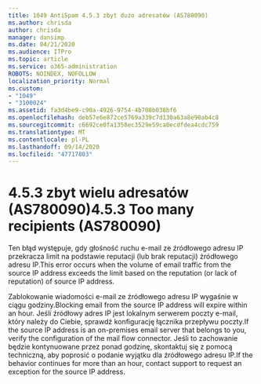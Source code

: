 ```yaml
---
title: 1049 AntiSpam 4.5.3 zbyt dużo adresatów (AS780090)
ms.author: chrisda
author: chrisda
manager: dansimp
ms.date: 04/21/2020
ms.audience: ITPro
ms.topic: article
ms.service: o365-administration
ROBOTS: NOINDEX, NOFOLLOW
localization_priority: Normal
ms.custom:
- "1049"
- "3100024"
ms.assetid: fa3d4be9-c90a-4926-9754-4b708b038bf6
ms.openlocfilehash: deb57e6e872ce5769a339c7d130a63a8e90ab4c8
ms.sourcegitcommit: c6692ce0fa1358ec3529e59ca0ecdfdea4cdc759
ms.translationtype: MT
ms.contentlocale: pl-PL
ms.lasthandoff: 09/14/2020
ms.locfileid: "47717803"
---
```

# <a name="453-too-many-recipients-as780090"></a><span data-ttu-id="c9fdd-102">4.5.3 zbyt wielu adresatów (AS780090)</span><span class="sxs-lookup"><span data-stu-id="c9fdd-102">4.5.3 Too many recipients (AS780090)</span></span>

<span data-ttu-id="c9fdd-103">Ten błąd występuje, gdy głośność ruchu e-mail ze źródłowego adresu IP przekracza limit na podstawie reputacji (lub brak reputacji) źródłowego adresu IP.</span><span class="sxs-lookup"><span data-stu-id="c9fdd-103">This error occurs when the volume of email traffic from the source IP address exceeds the limit based on the reputation (or lack of reputation) of source IP address.</span></span>

<span data-ttu-id="c9fdd-104">Zablokowanie wiadomości e-mail ze źródłowego adresu IP wygaśnie w ciągu godziny.</span><span class="sxs-lookup"><span data-stu-id="c9fdd-104">Blocking email from the source IP address will expire within an hour.</span></span> <span data-ttu-id="c9fdd-105">Jeśli źródłowy adres IP jest lokalnym serwerem poczty e-mail, który należy do Ciebie, sprawdź konfigurację łącznika przepływu poczty.</span><span class="sxs-lookup"><span data-stu-id="c9fdd-105">If the source IP address is an on-premises email server that belongs to you, verify the configuration of the mail flow connector.</span></span> <span data-ttu-id="c9fdd-106">Jeśli to zachowanie będzie kontynuowane przez ponad godzinę, skontaktuj się z pomocą techniczną, aby poprosić o podanie wyjątku dla źródłowego adresu IP.</span><span class="sxs-lookup"><span data-stu-id="c9fdd-106">If the behavior continues for more than an hour, contact support to request an exception for the source IP address.</span></span>
